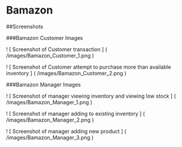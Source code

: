 # Bamazon

##Screenshots

###Bamazon Customer Images

! [ Screenshot of Customer transaction ] ( /images/Bamazon_Customer_1.png )

! [ Screenshot of Customer attempt to purchase more than available inventory ] ( /images/Bamazon_Customer_2.png )


###Bamazon Manager Images

! [ Screenshot of manager viewing inventory and viewing low stock ] ( /images/Bamazon_Manager_1.png )

! [ Screenshot of manager adding to existing inventory ] ( /images/Bamazon_Manager_2.png )

! [ Screenshot of manager adding new product ] ( /images/Bamazon_Manager_3.png )
